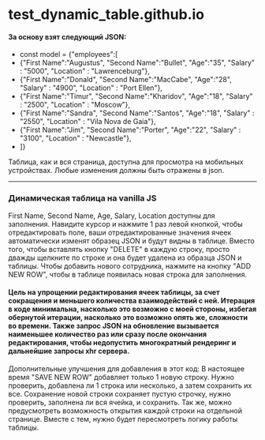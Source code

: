 # test_dynamic_table.github.io

  <h4>За основу взят следующий JSON:</h4>  
    <ul>
      <li>const model = {"employees":[ </li>
     <li> {"First Name":"Augustus", "Second Name":"Bullet", "Age":"35", "Salary" : "5000", "Location" : "Lawrenceburg"},</li>  
     <li> {"First Name":"Donald", "Second Name":"MacCabe", "Age":"28", "Salary" : "4900", "Location" : "Port Ellen"},</li>   
     <li> {"First Name":"Timur", "Second Name":"Kharidov", "Age":"18", "Salary" : "2500", "Location" : "Moscow"},</li>   
     <li> {"First Name":"Sandra", "Second Name":"Santos", "Age":"18", "Salary" : "2550", "Location" : "Vila Nova de Gaia"},</li>    
     <li> {"First Name":"Jim", "Second Name":"Porter", "Age":"22", "Salary" : "3100", "Location" : "Newcastle"},</li>   
    <li> ]}</li>
    </ul>
<p>
    Таблица, как и вся страница, доступна для просмотра на мобильных устройствах. 
Любые изменения должны быть отражены в json.</p>   

<hr class="rounded">
<h3>Динамическая таблица на vanilla JS</h3>
<p>First Name, Second Name, Age, Salary, Location доступны для заполнения. Навидите курсор и нажмите 1 раз левой кнопкой, чтобы отредактировать поле, ваши отредактированные значения ячеек автоматически изменят образец JSON и будут видны в таблице. Вместо того, чтобы вставлять кнопку "DELETE" в каждую строку, просто дважды щелкните по строке и она будет удалена из образца JSON и таблицы. Чтобы добавить нового сотрудника, нажмите на кнопку "ADD NEW ROW", чтобы в таблице появилась новая строка для заполнения.</p>
<h4>Цель на упрощении редактирования ячеек таблицы, за счет сокращения и меньшего количества взаимодействий с ней. Итерация в коде минимальна, насколько это возможно с моей стороны, избегая обернутой итерации, насколько это возможно опять же, сложности во времени. Также запрос JSON на обновление вызывается наименьшее количество раз или сразу после окончания редактирования, чтобы недопустить многократный рендеринг и дальнейшие запросы xhr сервера.</h4>
<p>Дополнительные улучшения для добавления в этот код: В настоящее время "SAVE NEW ROW" добавляет только 1 новую строку. Нужно проверить, добавлена ли 1 строка или несколько, а затем сохранить их все. Сохранение новой строки сохраняет пустую строчку, нужно проверить, заполнена ли вся ячейка, и сохранить. Так же, можно предусмотреть возможность открытия каждой строки на отдельной странице. Вместе с тем, нужно будет пересмотреть логику работы таблицы.</p>
